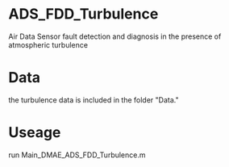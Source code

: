 # ADS_FDD_Turbulence
Air Data Sensor fault detection and diagnosis in the presence of atmospheric turbulence

# Data
the turbulence data is included in the folder "Data."

# Useage
run Main_DMAE_ADS_FDD_Turbulence.m



